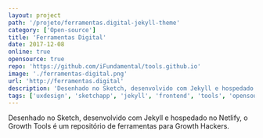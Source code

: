 ```yaml
---
layout: project
path: '/projeto/ferramentas.digital-jekyll-theme'
category: ['Open-source']
title: 'Ferramentas Digital'
date: 2017-12-08
online: true
opensource: true
repo: 'https://github.com/iFundamental/tools.github.io'
image: './ferramentas-digital.png'
url: 'http://ferramentas.digital'
description: 'Desenhado no Sketch, desenvolvido com Jekyll e hospedado no Netlify, o Growth Tools é um repositório de ferramentas para Growth Hackers.'
tags: ['uxdesign', 'sketchapp', 'jekyll', 'frontend', 'tools', 'opensource']
---
```


Desenhado no Sketch, desenvolvido com Jekyll e hospedado no Netlify, o Growth Tools é um repositório de ferramentas para Growth Hackers.
